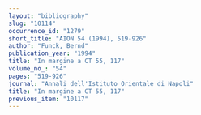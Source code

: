 ```yaml
---
layout: "bibliography"
slug: "10114"
occurrence_id: "1279"
short_title: "AION 54 (1994), 519-926"
author: "Funck, Bernd"
publication_year: "1994"
title: "In margine a CT 55, 117"
volume_no_: "54"
pages: "519-926"
journal: "Annali dell'Istituto Orientale di Napoli"
title: "In margine a CT 55, 117"
previous_item: "10117"
---
```


